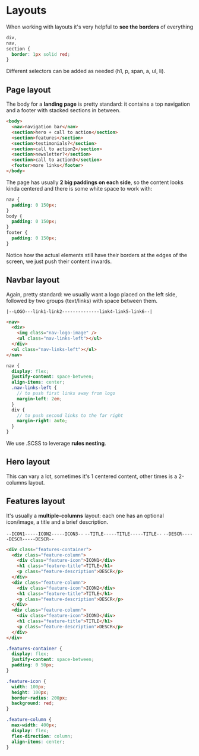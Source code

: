 # Layouts

When working with layouts it's very helpful to **see the borders** of everything

```css
div,
nav,
section {
  border: 1px solid red;
}
```

Different selectors can be added as needed (h1, p, span, a, ul, li).

## Page layout

The body for a **landing page** is pretty standard: it contains a top navigation and a footer with stacked sections in between.

```html
<body>
  <nav>navigation bar</nav>
  <section>hero + call to action</section>
  <section>features</section>
  <section>testimonials?</section>
  <section>call to action2</section>
  <section>newsletter?</section>
  <section>call to action3</section>
  <footer>more links</footer>
</body>
```

The page has usually **2 big paddings on each side**, so the content looks kinda centered and there is some white space to work with:

```css
nav {
  padding: 0 150px;
}
body {
  padding: 0 150px;
}
footer {
  padding: 0 150px;
}
```

Notice how the actual elements still have their borders at the edges of the screen, we just push their content inwards.

## Navbar layout

Again, pretty standard: we usually want a logo placed on the left side, followed by two groups (text/links) with space between them.

`|--LOGO---link1-link2--------------link4-link5-link6--|`

```html
<nav>
  <div>
    <img class="nav-logo-image" />
    <ul class="nav-links-left"></ul>
  </div>
  <ul class="nav-links-left"></ul>
</nav>
```

```scss
nav {
  display: flex;
  justify-content: space-between;
  align-items: center;
  .nav-links-left {
    // to push first links away from logo
    margin-left: 2em;
  }
  div {
    // to push second links to the far right
    margin-right: auto;
  }
}
```

We use .SCSS to leverage **rules nesting**.

## Hero layout

This can vary a lot, sometimes it's 1 centered content, other times is a 2-columns layout.

## Features layout

It's usually a **multiple-columns** layout: each one has an optional icon/image, a title and a brief description.

`--ICON1-----ICON2-----ICON3--`
`--TITLE-----TITLE-----TITLE--`
`--DESCR-----DESCR-----DESCR--`

```html
<div class="features-container">
  <div class="feature-column">
    <div class="feature-icon">ICON1</div>
    <h1 class="feature-title">TITLE</h1>
    <p class="feature-description">DESCR</p>
  </div>
  <div class="feature-column">
    <div class="feature-icon">ICON2</div>
    <h1 class="feature-title">TITLE</h1>
    <p class="feature-description">DESCR</p>
  </div>
  <div class="feature-column">
    <div class="feature-icon">ICON3</div>
    <h1 class="feature-title">TITLE</h1>
    <p class="feature-description">DESCR</p>
  </div>
</div>
```

```css
.features-container {
  display: flex;
  justify-content: space-between;
  padding: 0 50px;
}

.feature-icon {
  width: 100px;
  height: 100px;
  border-radius: 200px;
  background: red;
}

.feature-column {
  max-width: 400px;
  display: flex;
  flex-direction: column;
  align-items: center;
}
```
